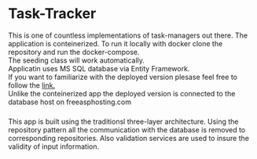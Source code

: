 # Task-Tracker
This is one of countless implementations of task-managers out there. 
The application is conteinerized. To run it locally with docker clone the repository and run the docker-compose.  
The seeding class will work automatically.  
Applicatin uses MS SQL database via Entity Framework.<br>
If you want to familiarize with the deployed version plesase feel free to follow the [link.](https://taskt-tracker-akvelon.herokuapp.com/swagger/index.html)<br>
Unlike the conteinerized app the deployed version is connected to the database host on freeasphosting.com<br>
###
This app is built using the traditionsl three-layer architecture. Using the repository pattern all the communication with the database is removed to corresponding repositories. Also validation services are used to insure the validity of input information.
